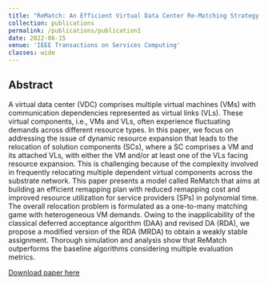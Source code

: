 ```yaml
---
title: "ReMatch: An Efficient Virtual Data Center Re-Matching Strategy Based on Matching Theory"
collection: publications
permalink: /publications/publication1
date: 2022-06-15
venue: 'IEEE Transactions on Services Computing'
classes: wide
---
```


## Abstract
A virtual data center (VDC) comprises multiple virtual machines (VMs) with communication dependencies represented as virtual links (VLs). These virtual components, i.e., VMs and VLs, often experience fluctuating demands across different resource types. In this paper, we focus on addressing the issue of dynamic resource expansion that leads to the relocation of solution components (SCs), where a SC comprises a VM and its attached VLs, with either the VM and/or at least one of the VLs facing resource expansion. This is challenging because of the complexity involved in frequently relocating multiple dependent virtual components across the substrate network. This paper presents a model called ReMatch that aims at building an efficient remapping plan with reduced remapping cost and improved resource utilization for service providers (SPs) in polynomial time. The overall relocation problem is formulated as a one-to-many matching game with heterogeneous VM demands. Owing to the inapplicability of the classical deferred acceptance algorithm (DAA) and revised DA (RDA), we propose a modified version of the RDA (MRDA) to obtain a weakly stable assignment. Thorough simulation and analysis show that ReMatch outperforms the baseline algorithms considering multiple evaluation metrics.

[Download paper here](10.1109/TSC.2022.3183259)